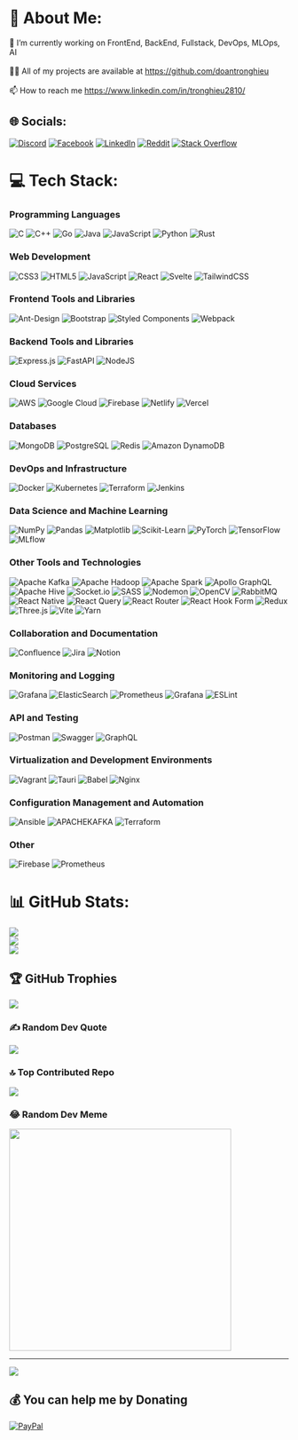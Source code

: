 # 💫 About Me:
🔭 I’m currently working on FrontEnd, BackEnd, Fullstack, DevOps, MLOps, AI<br><br>👨‍💻 All of my projects are available at https://github.com/doantronghieu<br><br>📫 How to reach me https://www.linkedin.com/in/tronghieu2810/


## 🌐 Socials:
[![Discord](https://img.shields.io/badge/Discord-%237289DA.svg?logo=discord&logoColor=white)](https://discord.gg/doantronghieu) [![Facebook](https://img.shields.io/badge/Facebook-%231877F2.svg?logo=Facebook&logoColor=white)](https://facebook.com/tronghieudoan2810) [![LinkedIn](https://img.shields.io/badge/LinkedIn-%230077B5.svg?logo=linkedin&logoColor=white)](https://linkedin.com/in/tronghieu2810) [![Reddit](https://img.shields.io/badge/Reddit-%23FF4500.svg?logo=Reddit&logoColor=white)](https://reddit.com/user/DoanTrongHieu) [![Stack Overflow](https://img.shields.io/badge/-Stackoverflow-FE7A16?logo=stack-overflow&logoColor=white)](https://stackoverflow.com/users/doan-trong-hieu) 

# 💻 Tech Stack:
### Programming Languages
![C](https://img.shields.io/badge/c-%2300599C.svg?style=plastic&logo=c&logoColor=white)
![C++](https://img.shields.io/badge/c++-%2300599C.svg?style=plastic&logo=c%2B%2B&logoColor=white)
![Go](https://img.shields.io/badge/go-%2300ADD8.svg?style=plastic&logo=go&logoColor=white)
![Java](https://img.shields.io/badge/java-%23ED8B00.svg?style=plastic&logo=openjdk&logoColor=white)
![JavaScript](https://img.shields.io/badge/javascript-%23323330.svg?style=plastic&logo=javascript&logoColor=%23F7DF1E)
![Python](https://img.shields.io/badge/python-3670A0?style=plastic&logo=python&logoColor=ffdd54)
![Rust](https://img.shields.io/badge/rust-%23000000.svg?style=plastic&logo=rust&logoColor=white)

### Web Development
![CSS3](https://img.shields.io/badge/css3-%231572B6.svg?style=plastic&logo=css3&logoColor=white)
![HTML5](https://img.shields.io/badge/html5-%23E34F26.svg?style=plastic&logo=html5&logoColor=white)
![JavaScript](https://img.shields.io/badge/javascript-%23323330.svg?style=plastic&logo=javascript&logoColor=%23F7DF1E)
![React](https://img.shields.io/badge/react-%2320232a.svg?style=plastic&logo=react&logoColor=%2361DAFB)
![Svelte](https://img.shields.io/badge/svelte-%23f1413d.svg?style=plastic&logo=svelte&logoColor=white)
![TailwindCSS](https://img.shields.io/badge/tailwindcss-%2338B2AC.svg?style=plastic&logo=tailwind-css&logoColor=white)

### Frontend Tools and Libraries
![Ant-Design](https://img.shields.io/badge/-AntDesign-%230170FE?style=plastic&logo=ant-design&logoColor=white)
![Bootstrap](https://img.shields.io/badge/bootstrap-%238511FA.svg?style=plastic&logo=bootstrap&logoColor=white)
![Styled Components](https://img.shields.io/badge/styled--components-DB7093?style=plastic&logo=styled-components&logoColor=white)
![Webpack](https://img.shields.io/badge/webpack-%238DD6F9.svg?style=plastic&logo=webpack&logoColor=black)

### Backend Tools and Libraries
![Express.js](https://img.shields.io/badge/express.js-%23404d59.svg?style=plastic&logo=express&logoColor=%2361DAFB)
![FastAPI](https://img.shields.io/badge/FastAPI-005571?style=plastic&logo=fastapi)
![NodeJS](https://img.shields.io/badge/node.js-6DA55F?style=plastic&logo=node.js&logoColor=white)

### Cloud Services
![AWS](https://img.shields.io/badge/AWS-%23FF9900.svg?style=plastic&logo=amazon-aws&logoColor=white)
![Google Cloud](https://img.shields.io/badge/GoogleCloud-%234285F4.svg?style=plastic&logo=google-cloud&logoColor=white)
![Firebase](https://img.shields.io/badge/firebase-%23039BE5.svg?style=plastic&logo=firebase)
![Netlify](https://img.shields.io/badge/netlify-%23000000.svg?style=plastic&logo=netlify&logoColor=#00C7B7)
![Vercel](https://img.shields.io/badge/vercel-%23000000.svg?style=plastic&logo=vercel&logoColor=white)

### Databases
![MongoDB](https://img.shields.io/badge/MongoDB-%234ea94b.svg?style=plastic&logo=mongodb&logoColor=white)
![PostgreSQL](https://img.shields.io/badge/postgres-%23316192.svg?style=plastic&logo=postgresql&logoColor=white)
![Redis](https://img.shields.io/badge/redis-%23DD0031.svg?style=plastic&logo=redis&logoColor=white)
![Amazon DynamoDB](https://img.shields.io/badge/Amazon%20DynamoDB-4053D6?style=plastic&logo=Amazon%20DynamoDB&logoColor=white)

### DevOps and Infrastructure
![Docker](https://img.shields.io/badge/docker-%230db7ed.svg?style=plastic&logo=docker&logoColor=white)
![Kubernetes](https://img.shields.io/badge/kubernetes-%23326ce5.svg?style=plastic&logo=kubernetes&logoColor=white)
![Terraform](https://img.shields.io/badge/terraform-%235835CC.svg?style=plastic&logo=terraform&logoColor=white)
![Jenkins](https://img.shields.io/badge/jenkins-%232C5263.svg?style=plastic&logo=jenkins&logoColor=white)

### Data Science and Machine Learning
![NumPy](https://img.shields.io/badge/numpy-%23013243.svg?style=plastic&logo=numpy&logoColor=white)
![Pandas](https://img.shields.io/badge/pandas-%23150458.svg?style=plastic&logo=pandas&logoColor=white)
![Matplotlib](https://img.shields.io/badge/Matplotlib-%23ffffff.svg?style=plastic&logo=Matplotlib&logoColor=black)
![Scikit-Learn](https://img.shields.io/badge/scikit--learn-%23F7931E.svg?style=plastic&logo=scikit-learn&logoColor=white)
![PyTorch](https://img.shields.io/badge/PyTorch-%23EE4C2C.svg?style=plastic&logo=PyTorch&logoColor=white)
![TensorFlow](https://img.shields.io/badge/TensorFlow-%23FF6F00.svg?style=plastic&logo=TensorFlow&logoColor=white)
![MLflow](https://img.shields.io/badge/mlflow-%23d9ead3.svg?style=plastic&logo=numpy&logoColor=blue)

### Other Tools and Technologies
![Apache Kafka](https://img.shields.io/badge/Apache%20Kafka-000?style=plastic&logo=apachekafka)
![Apache Hadoop](https://img.shields.io/badge/Apache%20Hadoop-66CCFF?style=plastic&logo=apachehadoop&logoColor=black)
![Apache Spark](https://img.shields.io/badge/Apache%20Spark-FDEE21?style=plastic&logo=apachespark&logoColor=black)
![Apollo GraphQL](https://img.shields.io/badge/-ApolloGraphQL-311C87?style=plastic&logo=apollo-graphql)
![Apache Hive](https://img.shields.io/badge/Apache%20Hive-FDEE21?style=plastic&logo=apachehive&logoColor=black)
![Socket.io](https://img.shields.io/badge/Socket.io-black?style=plastic&logo=socket.io&badgeColor=010101)
![SASS](https://img.shields.io/badge/SASS-hotpink.svg?style=plastic&logo=SASS&logoColor=white)
![Nodemon](https://img.shields.io/badge/NODEMON-%23323330.svg?style=plastic&logo=nodemon&logoColor=%BBDEAD)
![OpenCV](https://img.shields.io/badge/opencv-%23white.svg?style=plastic&logo=opencv&logoColor=white)
![RabbitMQ](https://img.shields.io/badge/rabbitmq-FF6600?style=plastic&logo=rabbitmq&logoColor=white)
![React Native](https://img.shields.io/badge/react_native-%2320232a.svg?style=plastic&logo=react&logoColor=%2361DAFB)
![React Query](https://img.shields.io/badge/-React%20Query-FF4154?style=plastic&logo=react%20query&logoColor=white)
![React Router](https://img.shields.io/badge/React_Router-CA4245?style=plastic&logo=react-router&logoColor=white)
![React Hook Form](https://img.shields.io/badge/React%20Hook%20Form-%23EC5990.svg?style=plastic&logo=reacthookform&logoColor=white)
![Redux](https://img.shields.io/badge/redux-%23593d88.svg?style=plastic&logo=redux&logoColor=white)
![Three.js](https://img.shields.io/badge/threejs-black?style=plastic&logo=three.js&logoColor=white)
![Vite](https://img.shields.io/badge/vite-%23646CFF.svg?style=plastic&logo=vite&logoColor=white)
![Yarn](https://img.shields.io/badge/yarn-%232C8EBB.svg?style=plastic&logo=yarn&logoColor=white)

### Collaboration and Documentation
![Confluence](https://img.shields.io/badge/confluence-%23172BF4.svg?style=plastic&logo=confluence&logoColor=white)
![Jira](https://img.shields.io/badge/jira-%230A0FFF.svg?style=plastic&logo=jira&logoColor=white)
![Notion](https://img.shields.io/badge/Notion-%23000000.svg?style=plastic&logo=notion&logoColor=white)

### Monitoring and Logging
![Grafana](https://img.shields.io/badge/grafana-%23F46800.svg?style=plastic&logo=grafana&logoColor=white&color=%23F46800)
![ElasticSearch](https://img.shields.io/badge/-ElasticSearch-005571?style=plastic&logo=elasticsearch)
![Prometheus](https://img.shields.io/badge/Prometheus-E6522C?style=plastic&logo=Prometheus&logoColor=white)
![Grafana](https://img.shields.io/badge/grafana-%23F46800.svg?style=plastic&logo=grafana&logoColor=white)
![ESLint](https://img.shields.io/badge/ESLint-4B3263?style=plastic&logo=eslint&logoColor=white)

### API and Testing
![Postman](https://img.shields.io/badge/Postman-FF6C37?style=plastic&logo=postman&logoColor=white)
![Swagger](https://img.shields.io/badge/-Swagger-%23Clojure?style=plastic&logo=swagger&logoColor=white)
![GraphQL](https://img.shields.io/badge/-GraphQL-E10098?style=plastic&logo=graphql&logoColor=white)

### Virtualization and Development Environments
![Vagrant](https://img.shields.io/badge/vagrant-%231563FF.svg?style=plastic&logo=vagrant&logoColor=white)
![Tauri](https://img.shields.io/badge/tauri-%2324C8DB.svg?style=plastic&logo=tauri&logoColor=%23FFFFFF)
![Babel](https://img.shields.io/badge/Babel-F9DC3e?style=plastic&logo=babel&logoColor=black)
![Nginx](https://img.shields.io/badge/nginx-%23009639.svg?style=plastic&logo=nginx&logoColor=white)

### Configuration Management and Automation
![Ansible](https://img.shields.io/badge/ansible-%231A1918.svg?style=plastic&logo=ansible&logoColor=white)
![APACHEKAFKA](https://img.shields.io/badge/apachekafka-231F20.svg?style=plastic&logo=apachekafka&logoColor=white&color=%23231F20)
![Terraform](https://img.shields.io/badge/terraform-%235835CC.svg?style=plastic&logo=terraform&logoColor=white)

### Other
![Firebase](https://img.shields.io/badge/Firebase-039BE5?style=plastic&logo=Firebase&logoColor=white)
![Prometheus](https://img.shields.io/badge/Prometheus-E6522C?style=plastic&logo=prometheus&logoColor=white)


# 📊 GitHub Stats:
![](https://github-readme-stats.vercel.app/api?username=doantronghieu&theme=dark&hide_border=true&include_all_commits=true&count_private=true)<br/>
![](https://github-readme-streak-stats.herokuapp.com/?user=doantronghieu&theme=dark&hide_border=true)<br/>
![](https://github-readme-stats.vercel.app/api/top-langs/?username=doantronghieu&theme=dark&hide_border=true&include_all_commits=true&count_private=true&layout=compact)

## 🏆 GitHub Trophies
![](https://github-profile-trophy.vercel.app/?username=doantronghieu&theme=radical&no-frame=false&no-bg=true&margin-w=4)

### ✍️ Random Dev Quote
![](https://quotes-github-readme.vercel.app/api?type=horizontal&theme=radical)

### 🔝 Top Contributed Repo
![](https://github-contributor-stats.vercel.app/api?username=doantronghieu&limit=5&theme=dark&combine_all_yearly_contributions=true)

### 😂 Random Dev Meme
<img src='https://randommeme-five.vercel.app/' style="height: 400px;"/>

---
[![](https://visitcount.itsvg.in/api?id=doantronghieu&icon=0&color=0)](https://visitcount.itsvg.in)

  ## 💰 You can help me by Donating
  [![PayPal](https://img.shields.io/badge/PayPal-00457C?style=for-the-badge&logo=paypal&logoColor=white)](https://paypal.me/ddoantronghieu) 

  
<!-- Proudly created with GPRM ( https://gprm.itsvg.in ) -->
